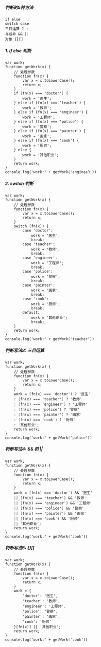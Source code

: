 ##### 判断的5种方法
    if else
	switch case
	三目运算 ? :
	与或非 && ||
	对象 {}[]
	
##### 1. if else 判断
    var work;
    function getWork(x) {
        // 处理参数
        function fn(x) {
            var x = x.toLowerCase();
            return x;
        }
        if (fn(x) === 'doctor') {
            work = '医生';
        } else if (fn(x) === 'teacher') {
            work = '教师';
        } else if (fn(x) === 'engineer') {
            work = '工程师';
        } else if (fn(x) === 'police') {
            work = '警察';
        } else if (fn(x) === 'painter') {
            work = '画家';
        } else if (fn(x) === 'cook') {
            work = '厨师';
        } else {
            work = '其他职业';
        }
        return work;
    }
    console.log('work:' + getWork('engineeR'))
    
##### 2. switch 判断
    var work;
    function getWork(x) {
        // 处理参数
        function fn(x) {
            var x = x.toLowerCase();
            return x;
        }
        switch (fn(x)) {
            case 'doctor':
                work = '医生';
                break;
            case 'teacher':
                work = '教师';
                break;
            case 'engineer':
                work = '工程师';
                break;
            case 'police':
                work = '警察';
                break;
            case 'painter':
                work = '画家';
                break;
            case 'cook':
                work = '厨师';
                break;
            default:
                work = '其他职业';
                break;
        }
        return work;
    }
    console.log('work:' + getWork('teacher'))

##### 判断写法3: 三目运算
    var work;
    function getWork(x) {
        // 处理参数
        function fn(x) {
            var x = x.toLowerCase();
            return x;
        }
        work = (fn(x) === 'doctor') ? '医生' 
        : (fn(x) === 'teacher') ? '教师' 
        : (fn(x) === 'engineer') ? '工程师' 
        : (fn(x) === 'police') ? '警察' 
        : (fn(x) === 'painter') ? '画家' 
        : (fn(x) === 'cook') ? '厨师' 
        : '其他职业';
        return work;
    }
    console.log('work:' + getWork('police'))
        
##### 判断写法4: && 和 ||
    var work;
    function getWork(x) {
        // 处理参数
        function fn(x) {
            var x = x.toLowerCase();
            return x;
        }
        work = (fn(x) === 'doctor') && '医生' 
        || (fn(x) === 'teacher') && '教师' 
        || (fn(x) === 'engineer') && '工程师' 
        || (fn(x) === 'police') && '警察' 
        || (fn(x) === 'painter') && '画家' 
        || (fn(x) === 'cook') && '厨师' 
        || '其他职业';
        return work;
    }
    console.log('work:' + getWork('cook'))
    
##### 判断写法5: {}[]
    var work;
    function getWork(x) {
        // 处理参数
        function fn(x) {
            var x = x.toLowerCase();
            return x;
        }
        work = {
            'doctor': '医生',
            'teacher': '教师',
            'engineer': '工程师',
            'police': '警察',
            'painter': '画家',
            'cook': '厨师'
        }[fn(x)] || '其他职业';
        return work;
    }
    console.log('work:' + getWork('cook'))